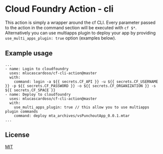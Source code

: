 # Cloud Foundry Action - cli

This action is simply a wrapper around the cf CLI. Every parameter passed to the action in the command section will be executed with `cf $*`. Alternatively you can use multiapps plugin to deploy your app by providing `use_multi_apps_plugin: true` option (examples below).

## Example usage
```
...
- name: Login to cloudfoundry
  uses: mlucascardoso/cf-cli-action@master
  with:
    command: login -a ${{ secrets.CF_API }} -u ${{ secrets.CF_USERNAME }} -p ${{ secrets.CF_PASSWORD }} -o ${{ secrets.CF_ORGANIZATION }} -s ${{ secrets.CF_SPACE }}
- name: Deploy to cloudfoundry
  uses: mlucascardoso/cf-cli-action@master
  with:
    use_multi_apps_plugin: true // this allow you to use multiapps plugin commands
    command: deploy mta_archives/vsPunchoutApp_0.0.1.mtar
...
```

## License
[MIT](LICENSE)
